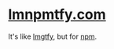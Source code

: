 [lmnpmtfy.com](http://lmnpmtfy.com/)
====================================

It's like [lmgtfy](http://lmgtfy.com/), but for [npm](https://npmjs.com).
